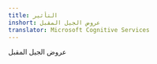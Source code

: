 ```yaml
---
title: التأثير
inshort: عروض الجيل المقبل
translator: Microsoft Cognitive Services
---
```


عروض الجيل المقبل


